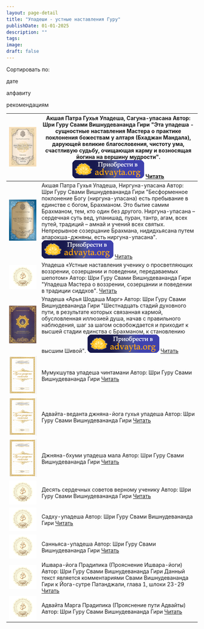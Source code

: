 ```yaml
---
layout: page-detail
title: "Упадеши - устные наставления Гуру"
publishDate: 01-01-2025
description: ""
tags:
image:
draft: false
---
```


Сортировать по:

 дате

 алфавиту

 рекомендациям

| ![Акшая Патра Гухья Упадеша, Сагуна-упасана](/upload/iblock/78e/78e9c914e31e0cf8cb893e327efec8a0.png "Акшая Патра Гухья Упадеша, Сагуна-упасана")                                                                                                     | Акшая Патра Гухья Упадеша, Сагуна-упасана Автор: Шри Гуру Свами Вишнудевананда Гири "Эта упадеша - сущностные наставления Мастера о практике поклонения божествам у алтаря (Бхаджан Мандала), дарующей великие благословения, чистоту ума, счастливую судьбу, очищающая карму и возносящая йогина на вершину мудрости". [![](/i/images/buy-button.png)](/shop/books/akshaya-patra-gukhya-upadesha-saguna-upasana/) [Читать](/library/upadeshi-ustnye-nastavleniya-guru/akshaya-patra-gukhya-upadesha-saguna-upasana/)                                                                                                                                        |
| ----------------------------------------------------------------------------------------------------------------------------------------------------------------------------------------------------------------------------------------------------- | ------------------------------------------------------------------------------------------------------------------------------------------------------------------------------------------------------------------------------------------------------------------------------------------------------------------------------------------------------------------------------------------------------------------------------------------------------------------------------------------------------------------------------------------------------------------------------------------------------------------------------------------------------------ |
| ![Акшая Патра Гухья Упадеша, Ниргуна-упасана](/upload/iblock/0c0/0c0a0e2816a4e7e6fb36c01e1ca47f74.png "Акшая Патра Гухья Упадеша, Ниргуна-упасана")                                                                                                   | Акшая Патра Гухья Упадеша, Ниргуна-упасана Автор: Шри Гуру Свами Вишнудевананда Гири "Бесформенное поклонение Богу (ниргуна-упасана) есть пребывание в единстве с богом, Брахманом. Это бытие самим Брахманом, тем, кто один без другого. Ниргуна-упасана – сердечная суть вед, упанишад, пуран, тантр, агам, всех путей, традиций – амнай и учений всех святых. Непрерывное созерцание Брахмана, нидидхьясана путем апарокша-джняны, есть ниргуна-упасана". [![](/i/images/buy-button.png)](/shop/books/akshaya-patra-gukhya-upadesha-nirguna-upasana/) [Читать](/library/upadeshi-ustnye-nastavleniya-guru/akshaya-patra-gukhya-upadesha-nirguna-upasana/) |
| ![Упадеша «Устные наставления ученику о просветляющих воззрении, созерцании и поведении, передаваемых шепотом»](/upload/empty-new.png "Упадеша «Устные наставления ученику о просветляющих воззрении, созерцании и поведении, передаваемых шепотом»") | Упадеша «Устные наставления ученику о просветляющих воззрении, созерцании и поведении, передаваемых шепотом» Автор: Шри Гуру Свами Вишнудевананда Гири "Упадеша Мастера о воззрении, созерцании и поведении в традиции сиддхов". [Читать](/library/upadeshi-ustnye-nastavleniya-guru/upadesha-ustnye-nastavleniya-ucheniku-o-prosvetlyayushchikh-vozzrenii-sozertsanii-i-povedenii/)                                                                                                                                                                                                                                                                         |
| ![Упадеша «Арья Шодаша Марг»](/upload/iblock/84d/84d54e2a23dc8007d2b2586210159070.jpg "Упадеша «Арья Шодаша Марг»")                                                                                                                                   | Упадеша «Арья Шодаша Марг» Автор: Шри Гуру Свами Вишнудевананда Гири "Шестнадцать стадий духовного пути, в результате которых связанная кармой, обусловленная иллюзией душа, начав с правильного наблюдения, шаг за шагом освобождается и приходит к высшей стадии единства с Брахманом, к становлению высшим Шивой". [![](/i/images/buy-button.png)](/shop/books/arya-shodasha-marg/) [Читать](/library/upadeshi-ustnye-nastavleniya-guru/arya-shodasha-marg/)                                                                                                                                                                                              |
| ![Мумукшутва упадеша чинтамани](/upload/iblock/37c/37c74c4ab2736c4d2f1aa6597faf10de.png "Мумукшутва упадеша чинтамани")                                                                                                                               | Мумукшутва упадеша чинтамани Автор: Шри Гуру Свами Вишнудевананда Гири [Читать](/library/upadeshi-ustnye-nastavleniya-guru/mumukshutva-upadesha-chintamani/)                                                                                                                                                                                                                                                                                                                                                                                                                                                                                                 |
| ![Адвайта-веданта джняна-йога гухья упадеша](/upload/iblock/a3f/a3ff85fe7e111ad022c9dcf36130e43e.png "Адвайта-веданта джняна-йога гухья упадеша")                                                                                                     | Адвайта-веданта джняна-йога гухья упадеша Автор: Шри Гуру Свами Вишнудевананда Гири [Читать](/library/upadeshi-ustnye-nastavleniya-guru/advayta-vedanta-dzhnyana-yoga-gukhya-upadesha/)                                                                                                                                                                                                                                                                                                                                                                                                                                                                      |
| ![Джняна-бхуми упадеша мала](/upload/iblock/39c/39ca86e003612a67e60d4ab87e9df97a.png "Джняна-бхуми упадеша мала")                                                                                                                                     | Джняна-бхуми упадеша мала Автор: Шри Гуру Свами Вишнудевананда Гири [Читать](/library/upadeshi-ustnye-nastavleniya-guru/dzhnyana-bkhumi-upadesha-mala/)                                                                                                                                                                                                                                                                                                                                                                                                                                                                                                      |
| ![Десять сердечных советов верному ученику](/upload/empty-new.png "Десять сердечных советов верному ученику")                                                                                                                                         | Десять сердечных советов верному ученику Автор: Шри Гуру Свами Вишнудевананда Гири [Читать](/library/upadeshi-ustnye-nastavleniya-guru/desyat-serdechnykh-sovetov-vernomu-ucheniku/)                                                                                                                                                                                                                                                                                                                                                                                                                                                                         |
| ![Садху-упадеша](/upload/empty-new.png "Садху-упадеша")                                                                                                                                                                                               | Садху-упадеша Автор: Шри Гуру Свами Вишнудевананда Гири [Читать](/library/upadeshi-ustnye-nastavleniya-guru/sadkhu-upadesha/)                                                                                                                                                                                                                                                                                                                                                                                                                                                                                                                                |
| ![Санньяса-упадеша](/upload/empty-new.png "Санньяса-упадеша")                                                                                                                                                                                         | Санньяса-упадеша Автор: Шри Гуру Свами Вишнудевананда Гири [Читать](/library/upadeshi-ustnye-nastavleniya-guru/sannyasa-upadesha/)                                                                                                                                                                                                                                                                                                                                                                                                                                                                                                                           |
| ![Ишвара-йога Прадипика (Прояснение Ишвара-йоги)](/upload/empty-new.png "Ишвара-йога Прадипика (Прояснение Ишвара-йоги)")                                                                                                                             | Ишвара-йога Прадипика (Прояснение Ишвара-йоги) Автор: Шри Гуру Свами Вишнудевананда Гири Данный текст является комментариями Свами Вишнудевананда Гири к Йога-сутре Патанджали, глава 1, шлоки 23-29 [Читать](/library/upadeshi-ustnye-nastavleniya-guru/ishvara-yoga-pradipika-proyasnenie-ishvara-yogi/)                                                                                                                                                                                                                                                                                                                                                   |
| ![Адвайта Марга Прадипика (Прояснение пути Адвайты)](/upload/empty-new.png "Адвайта Марга Прадипика (Прояснение пути Адвайты)")                                                                                                                       | Адвайта Марга Прадипика (Прояснение пути Адвайты) Автор: Шри Гуру Свами Вишнудевананда Гири [Читать](/library/upadeshi-ustnye-nastavleniya-guru/advayta-marga-pradipika-proyasnenie-puti-advayty/)                                                                                                                                                                                                                                                                                                                                                                                                                                                           |

  
